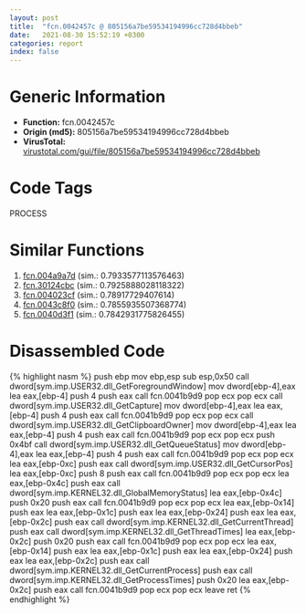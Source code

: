 ```yaml
---
layout: post
title:  "fcn.0042457c @ 805156a7be59534194996cc728d4bbeb"
date:   2021-08-30 15:52:19 +0300
categories: report
index: false
---
```


# Generic Information
- **Function:** fcn.0042457c
- **Origin (md5):** 805156a7be59534194996cc728d4bbeb
- **VirusTotal:** [virustotal.com/gui/file/805156a7be59534194996cc728d4bbeb][virustotal_ref]

# Code Tags
<span class="tag" id="PROCESS">PROCESS</span>


# Similar Functions

1. [fcn.004a9a7d][similar_1_ref] (sim.: 0.7933577113576463)
2. [fcn.30124cbc][similar_2_ref] (sim.: 0.7925888028118322)
3. [fcn.004023cf][similar_3_ref] (sim.: 0.78917729407614)
4. [fcn.0043c8f0][similar_4_ref] (sim.: 0.7855935507368774)
5. [fcn.0040d3f1][similar_5_ref] (sim.: 0.7842931775826455)


# Disassembled Code

{% highlight nasm %}
push ebp
mov ebp,esp
sub esp,0x50
call dword[sym.imp.USER32.dll_GetForegroundWindow]
mov dword[ebp-4],eax
lea eax,[ebp-4]
push 4
push eax
call fcn.0041b9d9
pop ecx
pop ecx
call dword[sym.imp.USER32.dll_GetCapture]
mov dword[ebp-4],eax
lea eax,[ebp-4]
push 4
push eax
call fcn.0041b9d9
pop ecx
pop ecx
call dword[sym.imp.USER32.dll_GetClipboardOwner]
mov dword[ebp-4],eax
lea eax,[ebp-4]
push 4
push eax
call fcn.0041b9d9
pop ecx
pop ecx
push 0x4bf
call dword[sym.imp.USER32.dll_GetQueueStatus]
mov dword[ebp-4],eax
lea eax,[ebp-4]
push 4
push eax
call fcn.0041b9d9
pop ecx
pop ecx
lea eax,[ebp-0xc]
push eax
call dword[sym.imp.USER32.dll_GetCursorPos]
lea eax,[ebp-0xc]
push 8
push eax
call fcn.0041b9d9
pop ecx
pop ecx
lea eax,[ebp-0x4c]
push eax
call dword[sym.imp.KERNEL32.dll_GlobalMemoryStatus]
lea eax,[ebp-0x4c]
push 0x20
push eax
call fcn.0041b9d9
pop ecx
pop ecx
lea eax,[ebp-0x14]
push eax
lea eax,[ebp-0x1c]
push eax
lea eax,[ebp-0x24]
push eax
lea eax,[ebp-0x2c]
push eax
call dword[sym.imp.KERNEL32.dll_GetCurrentThread]
push eax
call dword[sym.imp.KERNEL32.dll_GetThreadTimes]
lea eax,[ebp-0x2c]
push 0x20
push eax
call fcn.0041b9d9
pop ecx
pop ecx
lea eax,[ebp-0x14]
push eax
lea eax,[ebp-0x1c]
push eax
lea eax,[ebp-0x24]
push eax
lea eax,[ebp-0x2c]
push eax
call dword[sym.imp.KERNEL32.dll_GetCurrentProcess]
push eax
call dword[sym.imp.KERNEL32.dll_GetProcessTimes]
push 0x20
lea eax,[ebp-0x2c]
push eax
call fcn.0041b9d9
pop ecx
pop ecx
leave 
ret 
{% endhighlight %}


[similar_1_ref]: /report/fcn.004a9a7d@a9fa810a69d3f4d771518b9f44e2d98d
[similar_2_ref]: /report/fcn.30124cbc@0a3653d3e8fb1320d70b4e1441359302
[similar_3_ref]: /report/fcn.004023cf@ebf08d86df7e87eccb41dfc660766af7
[similar_4_ref]: /report/fcn.0043c8f0@17d73cbafe6dd96dd6f2291fab06fbb5
[similar_5_ref]: /report/fcn.0040d3f1@ba5ec83721de3ca10b3c9583f3b2c6a1
[virustotal_ref]: https://www.virustotal.com/gui/file/805156a7be59534194996cc728d4bbeb